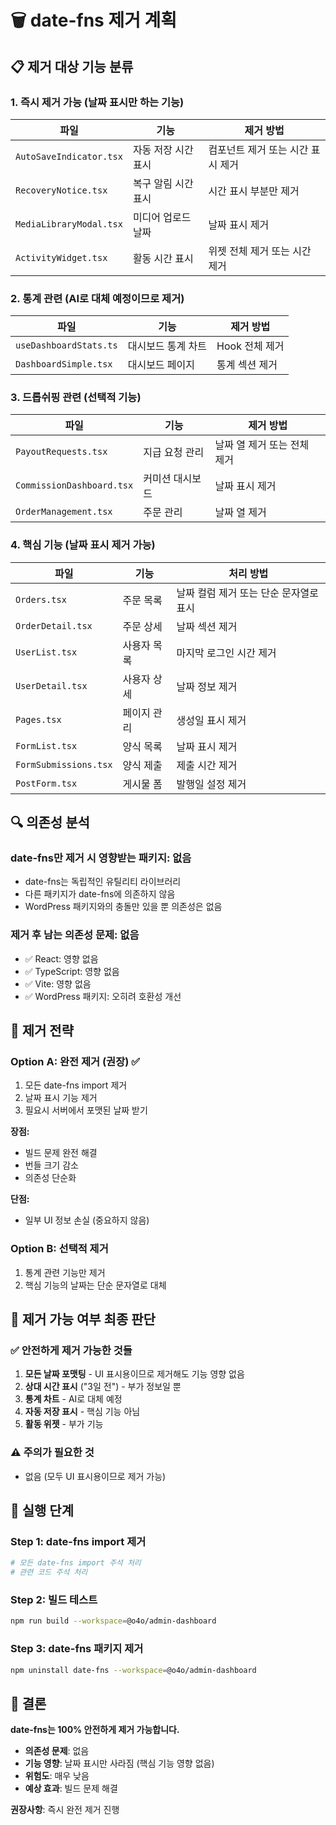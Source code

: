 # 🗑️ date-fns 제거 계획

## 📋 제거 대상 기능 분류

### 1. **즉시 제거 가능 (날짜 표시만 하는 기능)**
| 파일 | 기능 | 제거 방법 |
|------|------|----------|
| `AutoSaveIndicator.tsx` | 자동 저장 시간 표시 | 컴포넌트 제거 또는 시간 표시 제거 |
| `RecoveryNotice.tsx` | 복구 알림 시간 표시 | 시간 표시 부분만 제거 |
| `MediaLibraryModal.tsx` | 미디어 업로드 날짜 | 날짜 표시 제거 |
| `ActivityWidget.tsx` | 활동 시간 표시 | 위젯 전체 제거 또는 시간 제거 |

### 2. **통계 관련 (AI로 대체 예정이므로 제거)**
| 파일 | 기능 | 제거 방법 |
|------|------|----------|
| `useDashboardStats.ts` | 대시보드 통계 차트 | Hook 전체 제거 |
| `DashboardSimple.tsx` | 대시보드 페이지 | 통계 섹션 제거 |

### 3. **드롭쉬핑 관련 (선택적 기능)**
| 파일 | 기능 | 제거 방법 |
|------|------|----------|
| `PayoutRequests.tsx` | 지급 요청 관리 | 날짜 열 제거 또는 전체 제거 |
| `CommissionDashboard.tsx` | 커미션 대시보드 | 날짜 표시 제거 |
| `OrderManagement.tsx` | 주문 관리 | 날짜 열 제거 |

### 4. **핵심 기능 (날짜 표시 제거 가능)**
| 파일 | 기능 | 처리 방법 |
|------|------|----------|
| `Orders.tsx` | 주문 목록 | 날짜 컬럼 제거 또는 단순 문자열로 표시 |
| `OrderDetail.tsx` | 주문 상세 | 날짜 섹션 제거 |
| `UserList.tsx` | 사용자 목록 | 마지막 로그인 시간 제거 |
| `UserDetail.tsx` | 사용자 상세 | 날짜 정보 제거 |
| `Pages.tsx` | 페이지 관리 | 생성일 표시 제거 |
| `FormList.tsx` | 양식 목록 | 날짜 표시 제거 |
| `FormSubmissions.tsx` | 양식 제출 | 제출 시간 제거 |
| `PostForm.tsx` | 게시물 폼 | 발행일 설정 제거 |

## 🔍 의존성 분석

### **date-fns만 제거 시 영향받는 패키지: 없음**
- date-fns는 독립적인 유틸리티 라이브러리
- 다른 패키지가 date-fns에 의존하지 않음
- WordPress 패키지와의 충돌만 있을 뿐 의존성은 없음

### **제거 후 남는 의존성 문제: 없음**
- ✅ React: 영향 없음
- ✅ TypeScript: 영향 없음
- ✅ Vite: 영향 없음
- ✅ WordPress 패키지: 오히려 호환성 개선

## 🎯 제거 전략

### **Option A: 완전 제거 (권장)** ✅
1. 모든 date-fns import 제거
2. 날짜 표시 기능 제거
3. 필요시 서버에서 포맷된 날짜 받기

**장점:**
- 빌드 문제 완전 해결
- 번들 크기 감소
- 의존성 단순화

**단점:**
- 일부 UI 정보 손실 (중요하지 않음)

### **Option B: 선택적 제거**
1. 통계 관련 기능만 제거
2. 핵심 기능의 날짜는 단순 문자열로 대체

## 📝 제거 가능 여부 최종 판단

### ✅ **안전하게 제거 가능한 것들**
1. **모든 날짜 포맷팅** - UI 표시용이므로 제거해도 기능 영향 없음
2. **상대 시간 표시** ("3일 전") - 부가 정보일 뿐
3. **통계 차트** - AI로 대체 예정
4. **자동 저장 표시** - 핵심 기능 아님
5. **활동 위젯** - 부가 기능

### ⚠️ **주의가 필요한 것**
- 없음 (모두 UI 표시용이므로 제거 가능)

## 🚀 실행 단계

### Step 1: date-fns import 제거
```bash
# 모든 date-fns import 주석 처리
# 관련 코드 주석 처리
```

### Step 2: 빌드 테스트
```bash
npm run build --workspace=@o4o/admin-dashboard
```

### Step 3: date-fns 패키지 제거
```bash
npm uninstall date-fns --workspace=@o4o/admin-dashboard
```

## 💬 결론

**date-fns는 100% 안전하게 제거 가능합니다.**

- **의존성 문제**: 없음
- **기능 영향**: 날짜 표시만 사라짐 (핵심 기능 영향 없음)
- **위험도**: 매우 낮음
- **예상 효과**: 빌드 문제 해결

**권장사항**: 즉시 완전 제거 진행